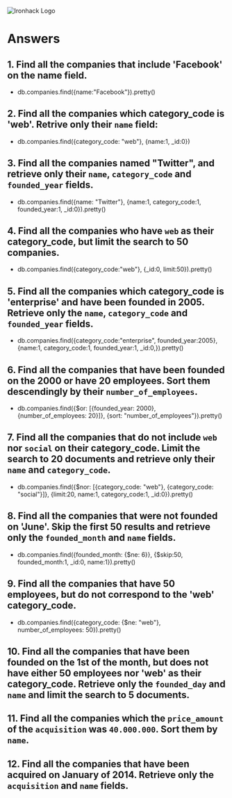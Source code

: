 ![Ironhack Logo](https://i.imgur.com/1QgrNNw.png)

# Answers

## 1. Find all the companies that include 'Facebook' on the **name** field.

 - db.companies.find({name:"Facebook"}).pretty()
 
 ## 2. Find all the companies which **category_code** is 'web'. Retrive only their `name` field:

 - db.companies.find({category_code: "web"}, {name:1, _id:0})

## 3. Find all the companies named "Twitter", and retrieve only their `name`, `category_code` and `founded_year` fields.

- db.companies.find({name: "Twitter"}, {name:1, category_code:1, founded_year:1, _id:0}).pretty()

## 4. Find all the companies who have `web` as their **category_code**, but limit the search to 50 companies.

- db.companies.find({category_code:"web"}, {_id:0, limit:50}).pretty()

## 5. Find all the companies which **category_code** is 'enterprise' and have been founded in 2005. Retrieve only the `name`, `category_code` and `founded_year` fields.

- db.companies.find({category_code:"enterprise", founded_year:2005}, {name:1, category_code:1, founded_year:1, _id:0,}).pretty()

## 6. Find all the companies that have been **founded** on the 2000 or have 20 **employees**. Sort them descendingly by their `number_of_employees`.

- db.companies.find({$or: [{founded_year: 2000}, {number_of_employees: 20}]}, {sort: "number_of_employees"}).pretty()

## 7. Find all the companies that do not include `web` nor `social` on their **category_code**. Limit the search to 20 documents and retrieve only their `name` and `category_code`.

- db.companies.find({$nor: [{category_code: "web"}, {category_code: "social"}]}, {limit:20, name:1, category_code:1, _id:0}).pretty()

## 8. Find all the companies that were not **founded** on 'June'. Skip the first 50 results and retrieve only the `founded_month` and `name` fields.

- db.companies.find({founded_month: {$ne: 6}}, {$skip:50, founded_month:1, _id:0, name:1}).pretty()

## 9. Find all the companies that have 50 employees, but do not correspond to the 'web' **category_code**. 

- db.companies.find({category_code: {$ne: "web"}, number_of_employees: 50}).pretty()

## 10. Find all the companies that have been founded on the 1st of the month, but does not have either 50 employees nor 'web' as their **category_code**. Retrieve only the `founded_day` and `name` and limit the search to 5 documents.

## 11. Find all the companies which the `price_amount` of the `acquisition` was **`40.000.000`**. Sort them by `name`.

## 12. Find all the companies that have been acquired on January of 2014. Retrieve only the `acquisition` and `name` fields.